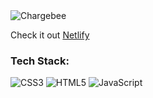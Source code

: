 
<img  alt="Chargebee" src="https://i.pinimg.com/originals/b9/d0/66/b9d066786963a29b40925069f9613e92.png">

Check it out [Netlify](https://gleaming-naiad-468b5d.netlify.app/)

<h3 align="left">Tech Stack:</h3>

![CSS3](https://img.shields.io/badge/css3-%231572B6.svg?style=for-the-badge&logo=css3&logoColor=white) 
![HTML5](https://img.shields.io/badge/html5-%23E34F26.svg?style=for-the-badge&logo=html5&logoColor=white)
![JavaScript](https://img.shields.io/badge/javascript-%23323330.svg?style=for-the-badge&logo=javascript&logoColor=%23F7DF1E)

